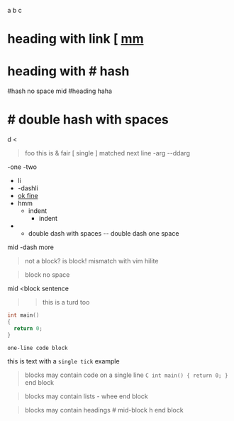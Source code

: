 a
b
c

# heading with link [ [mm](http://rufe.org/)
# heading with # hash
#hash no space
mid #heading haha
# # double hash with spaces

d
<
> foo
this is & fair
[ single
] matched next line
-arg
--ddarg

-one
-two

- li
- -dashli
- [ok fine][]
 - hmm
    - indent
        - indent
- - double dash with spaces
-- double dash one space

mid -dash more

 > not a block? is block! mismatch with vim hilite

>block no space

mid <block sentence

> > this is a turd too

```C
int main()
{
  return 0;
}
```

``` one-line code block ```

this is text with a `single tick` example

> blocks may contain code on a single line ```C int main() { return 0; } ``` 
end block

> blocks may contain lists - whee
end block

> blocks may contain headings # mid-block h
end block

[ok fine]: http://rufe.org

